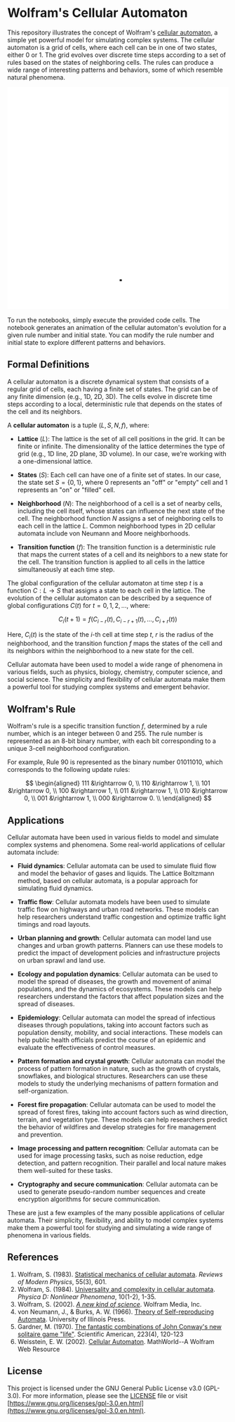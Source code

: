 # Wolfram's Cellular Automaton

This repository illustrates the concept of Wolfram's [cellular automaton](https://en.wikipedia.org/wiki/Cellular_automaton), a simple yet powerful model for simulating complex systems. The cellular automaton is a grid of cells, where each cell can be in one of two states, either $0$ or $1$. The grid evolves over discrete time steps according to a set of rules based on the states of neighboring cells. The rules can produce a wide range of interesting patterns and behaviors, some of which resemble natural phenomena.

![Cellular Automaton Animation](cellular_automaton.gif)

To run the notebooks, simply execute the provided code cells. The notebook generates an animation of the cellular automaton's evolution for a given rule number and initial state. You can modify the rule number and initial state to explore different patterns and behaviors.

## Formal Definitions

A cellular automaton is a discrete dynamical system that consists of a regular grid of cells, each having a finite set of states. The grid can be of any finite dimension (e.g., 1D, 2D, 3D). The cells evolve in discrete time steps according to a local, deterministic rule that depends on the states of the cell and its neighbors.


A **cellular automaton** is a tuple $(L, S, N, f)$, where:

- **Lattice** ($L$): The lattice is the set of all cell positions in the grid. It can be finite or infinite. The dimensionality of the lattice determines the type of grid (e.g., 1D line, 2D plane, 3D volume). In our case, we're working with a one-dimensional lattice.

- **States** ($S$): Each cell can have one of a finite set of states. In our case, the state set $S = \{0, 1\}$, where 0 represents an "off" or "empty" cell and 1 represents an "on" or "filled" cell.

- **Neighborhood** ($N$): The neighborhood of a cell is a set of nearby cells, including the cell itself, whose states can influence the next state of the cell. The neighborhood function $N$ assigns a set of neighboring cells to each cell in the lattice $L$. Common neighborhood types in 2D cellular automata include von Neumann and Moore neighborhoods.

- **Transition function** ($f$): The transition function is a deterministic rule that maps the current states of a cell and its neighbors to a new state for the cell. The transition function is applied to all cells in the lattice simultaneously at each time step.

The global configuration of the cellular automaton at time step $t$ is a function $C: L \rightarrow S$ that assigns a state to each cell in the lattice. The evolution of the cellular automaton can be described by a sequence of global configurations $C(t)$ for $t = 0, 1, 2, ...,$ where:

$$\begin{equation*}
C_i(t + 1) = f(C_{i - r}(t), C_{i - r + 1}(t), ..., C_{i + r}(t))
\end{equation*}$$

Here, $C_i(t)$ is the state of the $i$-th cell at time step $t$, $r$ is the radius of the neighborhood, and the transition function $f$ maps the states of the cell and its neighbors within the neighborhood to a new state for the cell.

Cellular automata have been used to model a wide range of phenomena in various fields, such as physics, biology, chemistry, computer science, and social science. The simplicity and flexibility of cellular automata make them a powerful tool for studying complex systems and emergent behavior.

## Wolfram's Rule

Wolfram's rule is a specific transition function $f$, determined by a rule number, which is an integer between 0 and 255. The rule number is represented as an 8-bit binary number, with each bit corresponding to a unique 3-cell neighborhood configuration.

For example, Rule 90 is represented as the binary number 01011010, which corresponds to the following update rules:

$$
\begin{aligned}
    111 &\rightarrow 0, \\
    110 &\rightarrow 1, \\
    101 &\rightarrow 0, \\
    100 &\rightarrow 1, \\
    011 &\rightarrow 1, \\
    010 &\rightarrow 0, \\
    001 &\rightarrow 1, \\
    000 &\rightarrow 0. \\
\end{aligned}
$$


## Applications

Cellular automata have been used in various fields to model and simulate complex systems and phenomena. Some real-world applications of cellular automata include:

- **Fluid dynamics**: Cellular automata can be used to simulate fluid flow and model the behavior of gases and liquids. The Lattice Boltzmann method, based on cellular automata, is a popular approach for simulating fluid dynamics.

- **Traffic flow**: Cellular automata models have been used to simulate traffic flow on highways and urban road networks. These models can help researchers understand traffic congestion and optimize traffic light timings and road layouts.

- **Urban planning and growth**: Cellular automata can model land use changes and urban growth patterns. Planners can use these models to predict the impact of development policies and infrastructure projects on urban sprawl and land use.

- **Ecology and population dynamics**: Cellular automata can be used to model the spread of diseases, the growth and movement of animal populations, and the dynamics of ecosystems. These models can help researchers understand the factors that affect population sizes and the spread of diseases.

- **Epidemiology**: Cellular automata can model the spread of infectious diseases through populations, taking into account factors such as population density, mobility, and social interactions. These models can help public health officials predict the course of an epidemic and evaluate the effectiveness of control measures.

- **Pattern formation and crystal growth**: Cellular automata can model the process of pattern formation in nature, such as the growth of crystals, snowflakes, and biological structures. Researchers can use these models to study the underlying mechanisms of pattern formation and self-organization.

- **Forest fire propagation**: Cellular automata can be used to model the spread of forest fires, taking into account factors such as wind direction, terrain, and vegetation type. These models can help researchers predict the behavior of wildfires and develop strategies for fire management and prevention.

- **Image processing and pattern recognition**: Cellular automata can be used for image processing tasks, such as noise reduction, edge detection, and pattern recognition. Their parallel and local nature makes them well-suited for these tasks.

- **Cryptography and secure communication**: Cellular automata can be used to generate pseudo-random number sequences and create encryption algorithms for secure communication.

These are just a few examples of the many possible applications of cellular automata. Their simplicity, flexibility, and ability to model complex systems make them a powerful tool for studying and simulating a wide range of phenomena in various fields.

## References

1. Wolfram, S. (1983). [Statistical mechanics of cellular automata](https://journals.aps.org/rmp/abstract/10.1103/RevModPhys.55.601). *Reviews of Modern Physics*, 55(3), 601.
2. Wolfram, S. (1984). [Universality and complexity in cellular automata](https://doi.org/10.1016/0167-2789(84)90245-8). *Physica D: Nonlinear Phenomena*, 10(1-2), 1-35.
3. Wolfram, S. (2002). [*A new kind of science*](https://www.wolframscience.com/nks/). Wolfram Media, Inc.
4. von Neumann, J., & Burks, A. W. (1966). [Theory of Self-reproducing Automata](https://archive.org/details/theoryofselfrepr00vonn). University of Illinois Press.
5. Gardner, M. (1970). [The fantastic combinations of John Conway's new solitaire game "life"](https://doi.org/10.1038/scientificamerican1070-120). Scientific American, 223(4), 120-123
6. Weisstein, E. W. (2002). [Cellular Automaton](https://mathworld.wolfram.com/CellularAutomaton.html). MathWorld--A Wolfram Web Resource

## License

This project is licensed under the GNU General Public License v3.0 (GPL-3.0). For more information, please see the [LICENSE](LICENSE) file or visit [https://www.gnu.org/licenses/gpl-3.0.en.html](https://www.gnu.org/licenses/gpl-3.0.en.html).

